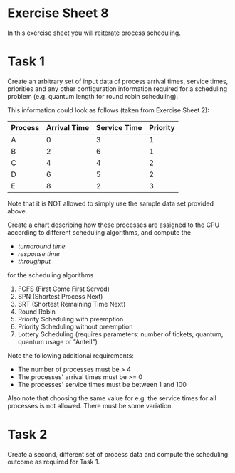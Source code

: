 # Exercise Sheet 8

In this exercise sheet you will reiterate process scheduling.

# Task 1

Create an arbitrary set of input data of process arrival times, service times, priorities and any other configuration information required for a scheduling problem (e.g. quantum length for round robin scheduling).

This information could look as follows (taken from Exercise Sheet 2):

| Process | Arrival Time | Service Time | Priority |
|---------|--------------|--------------|----------|
| A       | 0            | 3            | 1        |
| B       | 2            | 6            | 1        |
| C       | 4            | 4            | 2        |
| D       | 6            | 5            | 2        |
| E       | 8            | 2            | 3        |

Note that it is NOT allowed to simply use the sample data set provided above.

Create a chart describing how these processes are assigned to the CPU according to different scheduling algorithms, and compute the

* *turnaround time*
* *response time*
* *throughput*

for the scheduling algorithms

1. FCFS (First Come First Served)
2. SPN (Shortest Process Next)
3. SRT (Shortest Remaining Time Next)
4. Round Robin
5. Priority Scheduling with preemption
6. Priority Scheduling without preemption
7. Lottery Scheduling (requires parameters: number of tickets, quantum, quantum usage or "Anteil")

Note the following additional requirements:

* The number of processes must be > 4
* The processes' arrival times must be >= 0
* The processes' service times must be between 1 and 100

Also note that choosing the same value for e.g. the service times for all processes is not allowed. There must be some variation.

# Task 2

Create a second, different set of process data and compute the scheduling outcome as required for Task 1.